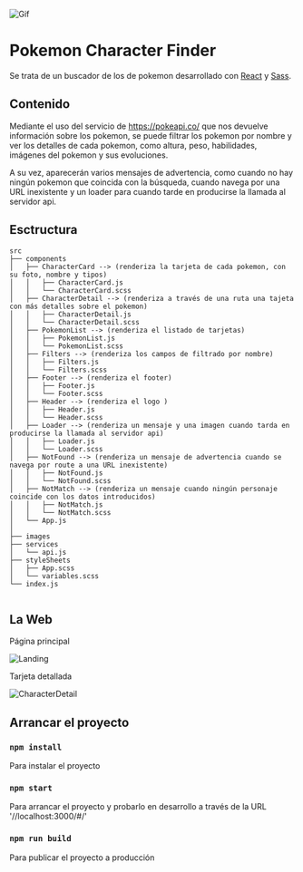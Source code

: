 ![Gif](https://media.giphy.com/media/MziKDo6gO7x8A/giphy.gif)

# Pokemon Character Finder

Se trata de un buscador de los de pokemon desarrollado con [React](https://es.reactjs.org/) y [Sass](https://sass-lang.com/).

## Contenido

Mediante el uso del servicio de https://pokeapi.co/ que nos devuelve información sobre los pokemon, se puede filtrar los pokemon por nombre y ver los detalles de cada pokemon, como altura, peso, habilidades, imágenes del pokemon y sus evoluciones.

A su vez, aparecerán varios mensajes de advertencia, como cuando no hay ningún pokemon que coincida con la búsqueda, cuando navega por una URL inexistente y un loader para cuando tarde en producirse la llamada al servidor api.

## Esctructura

~~~
src
├── components
│   ├── CharacterCard --> (renderiza la tarjeta de cada pokemon, con su foto, nombre y tipos)
│   │   ├── CharacterCard.js
│   │   └── CharacterCard.scss
│   ├── CharacterDetail --> (renderiza a través de una ruta una tajeta con más detalles sobre el pokemon)
│   │   ├── CharacterDetail.js
│   │   └── CharacterDetail.scss
│   ├── PokemonList --> (renderiza el listado de tarjetas)
│   │   ├── PokemonList.js
│   │   └── PokemonList.scss
│   ├── Filters --> (renderiza los campos de filtrado por nombre)
│   │   ├── Filters.js
│   │   └── Filters.scss
│   ├── Footer --> (renderiza el footer)
│   │   ├── Footer.js
│   │   └── Footer.scss
│   ├── Header --> (renderiza el logo )
│   │   ├── Header.js
│   │   └── Header.scss
│   ├── Loader --> (renderiza un mensaje y una imagen cuando tarda en producirse la llamada al servidor api)
│   │   ├── Loader.js
│   │   └── Loader.scss
│   ├── NotFound --> (renderiza un mensaje de advertencia cuando se navega por route a una URL inexistente)
│   │   ├── NotFound.js
│   │   └── NotFound.scss
│   ├── NotMatch --> (renderiza un mensaje cuando ningún personaje coincide con los datos introducidos)
│   │   ├── NotMatch.js
│   │   └── NotMatch.scss
│   └── App.js
│
├── images
├── services
│   └── api.js
├── styleSheets
│   ├── App.scss
│   └── variables.scss
└── index.js


~~~

## La Web

Página principal

![Landing]()

Tarjeta detallada

![CharacterDetail]()

## Arrancar el proyecto

### `npm install`

Para instalar el proyecto

### `npm start`

Para arrancar el proyecto y probarlo en desarrollo a través de la URL '//localhost:3000/#/'

### `npm run build`

Para publicar el proyecto a producción
